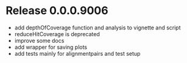 # Release 0.0.0.9006

- add depthOfCoverage function and analysis to vignette and script
- reduceHitCoverage is deprecated
- improve some docs
- add wrapper for saving plots
- add tests mainly for alignmentpairs and test setup
